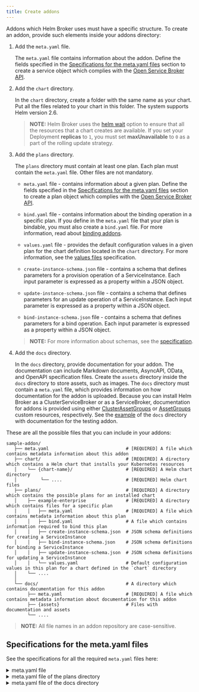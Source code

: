 ```yaml
---
title: Create addons
---
```


Addons which Helm Broker uses must have a specific structure. To create an addon, provide such elements inside your addons directory:

1. Add the `meta.yaml` file.

   The `meta.yaml` file contains information about the addon. Define the fields specified in the [Specifications for the meta.yaml files](##specifications-for-the-meta.yaml-files) section to create a service object which complies with the [Open Service Broker API](https://github.com/openservicebrokerapi/servicebroker/blob/v2.14/spec.md#service-object).

2. Add the `chart` directory.

   In the `chart` directory, create a folder with the same name as your chart. Put all the files related to your chart in this folder. The system supports Helm version 2.6.

   > **NOTE:** Helm Broker uses the [helm wait](https://github.com/kubernetes/helm/blob/release-2.6/docs/using_helm.md#helpful-options-for-installupgraderollback) option to ensure that all the resources that a chart creates are available. If you set your Deployment **replicas** to `1`, you must set **maxUnavailable** to `0` as a part of the rolling update strategy.

3. Add the `plans` directory.

   The `plans` directory must contain at least one plan. Each plan must contain the `meta.yaml` file. Other files are not mandatory.

   * `meta.yaml` file - contains information about a given plan. Define the fields specified in the [Specifications for the meta.yaml files](##specifications-for-the-meta.yaml-files) section to create a plan object which complies with the [Open Service Broker API](https://github.com/openservicebrokerapi/servicebroker/blob/v2.14/spec.md#plan-object).

   * `bind.yaml` file - contains information about the binding operation in a specific plan. If you define in the `meta.yaml` file that your plan is bindable, you must also create a `bind.yaml` file. For more information, read about [binding addons](./smgt-12-hb-bind-addons.md).

   * `values.yaml` file - provides the default configuration values in a given plan for the chart definition located in the `chart` directory. For more information, see the [values files](https://github.com/kubernetes/helm/blob/release-2.6/docs/chart_template_guide/values_files.md) specification.

   * `create-instance-schema.json` file - contains a schema that defines parameters for a provision operation of a ServiceInstance. Each input parameter is expressed as a property within a JSON object.

   * `update-instance-schema.json` file - contains a schema that defines parameters for an update operation of a ServiceInstance. Each input parameter is expressed as a property within a JSON object.

   * `bind-instance-schema.json` file - contains a schema that defines parameters for a bind operation. Each input parameter is expressed as a property within a JSON object.

   >**NOTE:** For more information about schemas, see the [specification](https://github.com/openservicebrokerapi/servicebroker/blob/master/spec.md#schemas-object).

4. Add the `docs` directory.

   In the `docs` directory, provide documentation for your addon. The documentation can include Markdown documents, AsyncAPI, OData, and OpenAPI specification files. Create the `assets` directory inside the `docs` directory to store assets, such as images. The `docs` directory must contain a `meta.yaml` file, which provides information on how documentation for the addon is uploaded. Because you can install Helm Broker as a ClusterServiceBroker or as a ServiceBroker, documentation for addons is provided using either [ClusterAssetGroups](https://github.com/kyma-project/rafter/blob/main/docs/18-clusterassetgroup-cr.md) or [AssetGroups](https://github.com/kyma-project/rafter/blob/main/docs/17-assetgroup-cr.md) custom resources, respectively. See the [example](https://github.com/kyma-project/addons/tree/master/addons/testing-0.0.1/docs) of the `docs` directory with documentation for the testing addon.

These are all the possible files that you can include in your addons:

   ```text
   sample-addon/
      ├── meta.yaml                             # [REQUIRED] A file which contains metadata information about this addon
      ├── chart/                                # [REQUIRED] A directory which contains a Helm chart that installs your Kubernetes resources
      │    └── {chart-name}/                    # [REQUIRED] A Helm chart directory
      │         └── ....                        # [REQUIRED] Helm chart files
      ├── plans/                                # [REQUIRED] A directory which contains the possible plans for an installed chart
      │    ├── example-enterprise               # [REQUIRED] A directory which contains files for a specific plan
      │    │   ├── meta.yaml                    # [REQUIRED] A file which contains metadata information about this plan
      │    │   ├── bind.yaml                    # A file which contains information required to bind this plan
      │    │   ├── create-instance-schema.json  # JSON schema definitions for creating a ServiceInstance
      │    │   ├── bind-instance-schema.json    # JSON schema definitions for binding a ServiceInstance
      │    │   ├── update-instance-schema.json  # JSON schema definitions for updating a ServiceInstance
      │    │   └── values.yaml                  # Default configuration values in this plan for a chart defined in the `chart` directory
      │    └── ....
      │
      └── docs/                                 # A directory which contains documentation for this addon
           ├── meta.yaml                        # [REQUIRED] A file which contains metadata information about documentation for this addon
           ├── {assets}                         # Files with documentation and assets
           └── ....
   ```

   > **NOTE:** All file names in an addon repository are case-sensitive.


## Specifications for the meta.yaml files

See the specifications for all the required `meta.yaml` files here:

<div tabs>
  <details>
  <summary>
  meta.yaml file
  </summary>

  |      Field Name     | Required |                   Description             |
  |-------------------|:--------:|----------------------------------------------|
  |         **name**        |   Yes   | The name of the addon.  |
  |       **version**       |   Yes   | The version of the addon. It is a broker service identifier.  |
  |          **id**         |   Yes   | The broker service identifier.  |
  |     **description**     |   Yes   | The short description of the service. |
  |     **displayName**     |   Yes   | The display name of the addon.    |
  |         **tags**        |   No  | Keywords describing the provided service, separated by commas.     |
  |       **bindable**      |   No  | The field that specifies whether you can bind a given addon. |
  | **providerDisplayName** |   No  | The name of the upstream entity providing the actual service.  |
  |   **longDescription**   |   No  | The long description of the service.     |
  |   **documentationURL**  |   No  | The link to the documentation page for the service.        |
  |      **supportURL**     |   No  | The link to the support page for the service.     |
  |       **imageURL**      |   No  | The URL to an image. You must provide the image in the `SVG` format.          |
  |       **labels**        |   No  | Key-value pairs that help you to organize your project. Use labels to indicate different elements, such as Namespaces, services, or teams.   |
  | **bindingsRetrievable** |   No  | The field that specifies whether fetching a ServiceBinding using a GET request on the resource's endpoint is supported for all plans. The default value is `false`.   |
  |   **planUpdatable**     |   No  |  The field that specifies whether instances of this service can be updated to a different plan. The default value is `false`  |
  |       **requires**      |   No  | The list of permissions the user must grant to the instances of this service. |
  | **provisionOnlyOnce**   |   No  | The field that specifies whether the addon can be provisioned only once in a given Namespace. The default value is `false`. |

  > **NOTE**: The **provisionOnlyOnce** and **local** keys are reserved and cannot be added to the **labels** entry, since the Helm Broker overrides them at runtime. The Helm Broker always adds the `local:true` label and it adds the `provisionOnlyOnce:true` label only if **provisionOnlyOnce** is set to `true`.

  </details>
  <details>
  <summary>
  meta.yaml file of the plans directory
  </summary>

  |  Field Name | Required |      Description               |
  |-----------|:--------:|------------------------------------|
  |     **name**    |   Yes   |     The name of the plan.   |
  |      **id**     |   Yes   |     The ID of the plan. |
  | **description** |   Yes   | The description of the plan. |
  | **displayName** |   Yes   | The display name of the plan. |
  |  **bindable**   |   No  | The field that specifies whether you can bind an instance of the plan or not. The default value is `false`. |
  |     **free**    |   No  | The attribute which specifies whether an instance of the plan is free or not. The default value is `false`.    |

  </details>
  <details>
  <summary>
  meta.yaml file of the docs directory
  </summary>

  The `meta.yaml` file contains the specification of the ClusterAssetGroup or AssetGroup. The example structure of the `meta.yaml` file looks as follows:

  |  Field Name | Required |      Description               |
  |-----------|:--------:|------------------------------------|
  |   **docs[]**                           |   Yes   | Contains the definitions of documentation.   |
  | **docs[].template**                    |   Yes   | Contains the specification of the ClusterAssetGroup or AssetGroup. |
  | **docs[].template.displayName**        |   Yes   | Specifies the display name of the ClusterAssetGroup or AssetGroup. |
  | **docs[].template.description**        |   Yes   | Provides the description of the ClusterAssetGroup or AssetGroup. |
  | **docs[].template.sources[]**          |   Yes   | Contains the definitions of assets for an addon. |
  | **docs[].template.sources[].type**     |   Yes   | Defines the type of the asset. |
  | **docs[].template.sources[].name**     |   Yes   | Defines a unique identifier of a given asset. It must be unique for a given asset type. |
  | **docs[].template.sources[].mode**     |   Yes   | Specifies if the asset consists of one file or a set of compressed files in the ZIP or TAR format. Use `single` for one file and `package` for a set of files. |
  | **docs[].template.sources[].url**      |   Yes   | Specifies the location of a file. |
  | **docs[].template.sources[].filter**   |   Yes   | Specifies the directory from which the documentation is fetched. The regex used in the filter must be [RE2](https://golang.org/s/re2syntax)-compliant.  |

  >**NOTE:** Currently, you can provide only one entry in the `docs` array.


  </details>

</div>
